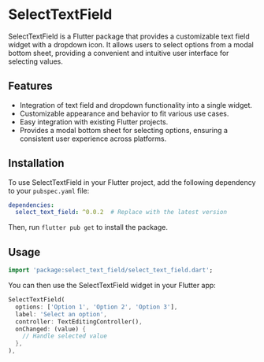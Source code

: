 # SelectTextField

SelectTextField is a Flutter package that provides a customizable text field widget with a dropdown icon. It allows users to select options from a modal bottom sheet, providing a convenient and intuitive user interface for selecting values.

## Features

- Integration of text field and dropdown functionality into a single widget.
- Customizable appearance and behavior to fit various use cases.
- Easy integration with existing Flutter projects.
- Provides a modal bottom sheet for selecting options, ensuring a consistent user experience across platforms.

## Installation

To use SelectTextField in your Flutter project, add the following dependency to your `pubspec.yaml` file:

```yaml
dependencies:
  select_text_field: ^0.0.2  # Replace with the latest version

``` 
Then, run `flutter pub get` to install the package.

## Usage

```dart
import 'package:select_text_field/select_text_field.dart';
```
You can then use the SelectTextField widget in your Flutter app:

```dart
SelectTextField(
  options: ['Option 1', 'Option 2', 'Option 3'],
  label: 'Select an option',
  controller: TextEditingController(),
  onChanged: (value) {
    // Handle selected value
  },
),
```  